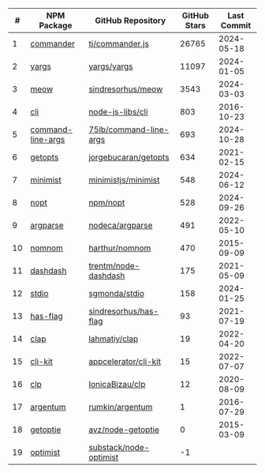 | # | NPM Package | GitHub Repository | GitHub Stars | Last Commit |
|-|-|-|-|-|
| 1 | [commander](https://www.npmjs.org/package/commander) | [tj/commander.js](https://github.com/tj/commander.js) | 26765 | 2024-05-18 |
| 2 | [yargs](https://www.npmjs.org/package/yargs) | [yargs/yargs](https://github.com/yargs/yargs) | 11097 | 2024-01-05 |
| 3 | [meow](https://www.npmjs.org/package/meow) | [sindresorhus/meow](https://github.com/sindresorhus/meow) | 3543 | 2024-03-03 |
| 4 | [cli](https://www.npmjs.org/package/cli) | [node-js-libs/cli](https://github.com/node-js-libs/cli) | 803 | 2016-10-23 |
| 5 | [command-line-args](https://www.npmjs.org/package/command-line-args) | [75lb/command-line-args](https://github.com/75lb/command-line-args) | 693 | 2024-10-28 |
| 6 | [getopts](https://www.npmjs.org/package/getopts) | [jorgebucaran/getopts](https://github.com/jorgebucaran/getopts) | 634 | 2021-02-15 |
| 7 | [minimist](https://www.npmjs.org/package/minimist) | [minimistjs/minimist](https://github.com/minimistjs/minimist) | 548 | 2024-06-12 |
| 8 | [nopt](https://www.npmjs.org/package/nopt) | [npm/nopt](https://github.com/npm/nopt) | 528 | 2024-09-26 |
| 9 | [argparse](https://www.npmjs.org/package/argparse) | [nodeca/argparse](https://github.com/nodeca/argparse) | 491 | 2022-05-10 |
| 10 | [nomnom](https://www.npmjs.org/package/nomnom) | [harthur/nomnom](https://github.com/harthur/nomnom) | 470 | 2015-09-09 |
| 11 | [dashdash](https://www.npmjs.org/package/dashdash) | [trentm/node-dashdash](https://github.com/trentm/node-dashdash) | 175 | 2021-05-09 |
| 12 | [stdio](https://www.npmjs.org/package/stdio) | [sgmonda/stdio](https://github.com/sgmonda/stdio) | 158 | 2024-01-25 |
| 13 | [has-flag](https://www.npmjs.org/package/has-flag) | [sindresorhus/has-flag](https://github.com/sindresorhus/has-flag) | 93 | 2021-07-19 |
| 14 | [clap](https://www.npmjs.org/package/clap) | [lahmatiy/clap](https://github.com/lahmatiy/clap) | 19 | 2022-04-20 |
| 15 | [cli-kit](https://www.npmjs.org/package/cli-kit) | [appcelerator/cli-kit](https://github.com/appcelerator/cli-kit) | 15 | 2022-07-07 |
| 16 | [clp](https://www.npmjs.org/package/clp) | [IonicaBizau/clp](https://github.com/IonicaBizau/clp) | 12 | 2020-08-09 |
| 17 | [argentum](https://www.npmjs.org/package/argentum) | [rumkin/argentum](https://github.com/rumkin/argentum) | 1 | 2016-07-29 |
| 18 | [getoptie](https://www.npmjs.org/package/getoptie) | [avz/node-getoptie](https://github.com/avz/node-getoptie) | 0 | 2015-03-09 |
| 19 | [optimist](https://www.npmjs.org/package/optimist) | [substack/node-optimist](https://github.com/substack/node-optimist) | -1 |  |
